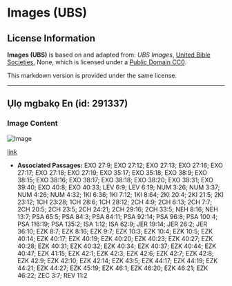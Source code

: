 # Images (UBS)

## License Information

**Images (UBS)** is based on and adapted from: _UBS Images_, [United Bible Societies](https://unitedbiblesocieties.org/), None, which is licensed under a [Public Domain CC0](https://creativecommons.org/public-domain/cc0/).

This markdown version is provided under the same license.



--------------------------------

## Ụlọ mgbakọ En (id: 291337)

### Image Content

![Image](https://cdn.aquifer.bible/aquifer-content/resources/Media/WEB-0436_courtyard_en.jpg)

[link](https://cdn.aquifer.bible/aquifer-content/resources/Media/WEB-0436_courtyard_en.jpg)

* **Associated Passages:** EXO 27:9; EXO 27:12; EXO 27:13; EXO 27:16; EXO 27:17; EXO 27:18; EXO 27:19; EXO 35:17; EXO 35:18; EXO 38:9; EXO 38:15; EXO 38:16; EXO 38:17; EXO 38:18; EXO 38:20; EXO 38:31; EXO 39:40; EXO 40:8; EXO 40:33; LEV 6:9; LEV 6:19; NUM 3:26; NUM 3:37; NUM 4:26; NUM 4:32; 1KI 6:36; 1KI 7:12; 1KI 8:64; 2KI 20:4; 2KI 21:5; 2KI 23:12; 1CH 23:28; 1CH 28:6; 1CH 28:12; 2CH 4:9; 2CH 6:13; 2CH 7:7; 2CH 20:5; 2CH 23:5; 2CH 24:21; 2CH 29:16; 2CH 33:5; NEH 8:16; NEH 13:7; PSA 65:5; PSA 84:3; PSA 84:11; PSA 92:14; PSA 96:8; PSA 100:4; PSA 116:19; PSA 135:2; ISA 1:12; ISA 62:9; JER 19:14; JER 26:2; JER 36:10; EZK 8:7; EZK 8:16; EZK 9:7; EZK 10:3; EZK 10:4; EZK 10:5; EZK 40:14; EZK 40:17; EZK 40:19; EZK 40:20; EZK 40:23; EZK 40:27; EZK 40:28; EZK 40:31; EZK 40:32; EZK 40:34; EZK 40:37; EZK 40:44; EZK 40:47; EZK 41:15; EZK 42:1; EZK 42:3; EZK 42:6; EZK 42:7; EZK 42:8; EZK 42:9; EZK 42:10; EZK 42:14; EZK 43:5; EZK 44:17; EZK 44:19; EZK 44:21; EZK 44:27; EZK 45:19; EZK 46:1; EZK 46:20; EZK 46:21; EZK 46:22; ZEC 3:7; REV 11:2

